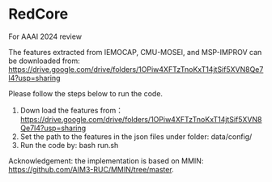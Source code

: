 # RedCore
For AAAI 2024 review

The features extracted from IEMOCAP, CMU-MOSEI, and MSP-IMPROV can be downloaded from: https://drive.google.com/drive/folders/1OPiw4XFTzTnoKxT14jtSif5XVN8Qe7l4?usp=sharing



Please follow the steps below to run the code.
1. Down load the features from： https://drive.google.com/drive/folders/1OPiw4XFTzTnoKxT14jtSif5XVN8Qe7l4?usp=sharing
2. Set the path to the features in the json files under folder: data/config/
3. Run the code by: bash run.sh



Acknowledgement: the implementation is based on MMIN: https://github.com/AIM3-RUC/MMIN/tree/master.
